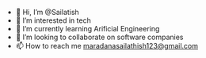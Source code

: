 - 👋 Hi, I’m @Sailatish
- 👀 I’m interested in tech
- 🌱 I’m currently learning Arificial Engineering
- 💞️ I’m looking to collaborate on software companies
- 📫 How to reach me  maradanasailathish123@gmail.com

<!---
Sailatish/Sailatish is a ✨ special ✨ repository because its `README.md` (this file) appears on your GitHub profile.
You can click the Preview link to take a look at your changes.
--->
